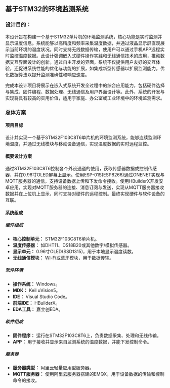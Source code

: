 ## 基于STM32的环境监测系统

### 设计目的：

本设计旨在构建一个基于STM32单片机的环境监测系统，核心功能是实时监测并显示温度信息。系统能够以高精度和频率采集温度数据，并通过液晶显示屏直观展示当前环境的温度状况。同时支持无线数据传输，使用户可以通过手机APP远程实时监控温度数据。此设计强调嵌入式硬件操作实践和无线通信技术的应用，推动数据交互界面设计的创新。通过自主开发的界面，系统不仅提供用户友好的交互体验，还促进系统性能的优化与功能的扩展，如集成新型传感器以扩展监测能力，优化数据算法以提升监测准确性和响应速度。

完成本设计项目将展示在嵌入式系统开发全过程中的综合应用能力，包括硬件选择与集成、固件编程、数据处理、无线通信及用户界面设计等。此外，系统的开发与实现将具有较高的实用价值，适用于家庭、办公室或工业环境中的环境监测需求。

### 总体方案

#### 项目目标

设计并实现一个基于STM32F103C8T6单片机的环境监测系统，能够连续监测环境温度，并通过无线模块与移动设备通信，实现温度数据的实时远程监控。

#### 概要设计方案

通过STM32F103C8T6控制各个外设通道的使用，获取传感器数据或控制传感器，并在0.96寸OLED屏幕上显示。使用ESP-01S(ESP8266)通过ONENET实现与MQTT服务器的通信，支持设备数据上传和下发命令接收。使用HBuilderX开发安卓应用，实现对MQTT服务器的连接、消息订阅与发送，实现从MQTT服务器接收数据并在上位机上显示，同时支持对硬件的远程控制。最终实现硬件与软件设备的互联。

#### 系统组成

##### 硬件组成

- **核心控制单元：** STM32F103C8T6单片机。
- **温度传感器：** 如DHT11、DS18B20或其他数字/模拟传感器。
- **显示单元：** 0.96寸OLED(SSD1315)，用于本地显示温度读数。
- **无线通信模块：** Wi-Fi或蓝牙模块，用于数据传输。

##### 软件环境

- **操作系统：** Windows。
- **MDK：** Keil uVision5。
- **IDE：** Visual Studio Code。
- **前端IDE：** HBuilderX。
- **EDA工具：** 嘉立创EDA。

##### 软件组成

- **固件程序：** 运行在STM32F103C8T6上，负责数据采集、处理和无线传输。
- **APP：** 用于接收并显示来自监测系统的温度数据，并能下发控制命令。

##### 服务器

- **服务器类型：** 阿里云轻量应用型服务器。
- **MQTT服务器：** 使用阿里云服务器搭建的EMQX，用于设备数据的传输和控制命令的接收。
